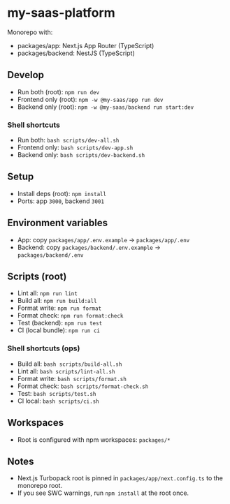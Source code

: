 # my-saas-platform

Monorepo with:

- packages/app: Next.js App Router (TypeScript)
- packages/backend: NestJS (TypeScript)

## Develop

- Run both (root): `npm run dev`
- Frontend only (root): `npm -w @my-saas/app run dev`
- Backend only (root): `npm -w @my-saas/backend run start:dev`

### Shell shortcuts

- Run both: `bash scripts/dev-all.sh`
- Frontend only: `bash scripts/dev-app.sh`
- Backend only: `bash scripts/dev-backend.sh`

## Setup

- Install deps (root): `npm install`
- Ports: app `3000`, backend `3001`

## Environment variables

- App: copy `packages/app/.env.example` → `packages/app/.env`
- Backend: copy `packages/backend/.env.example` → `packages/backend/.env`

## Scripts (root)

- Lint all: `npm run lint`
- Build all: `npm run build:all`
- Format write: `npm run format`
- Format check: `npm run format:check`
- Test (backend): `npm run test`
- CI (local bundle): `npm run ci`

### Shell shortcuts (ops)

- Build all: `bash scripts/build-all.sh`
- Lint all: `bash scripts/lint-all.sh`
- Format write: `bash scripts/format.sh`
- Format check: `bash scripts/format-check.sh`
- Test: `bash scripts/test.sh`
- CI local: `bash scripts/ci.sh`

## Workspaces

- Root is configured with npm workspaces: `packages/*`

## Notes

- Next.js Turbopack root is pinned in `packages/app/next.config.ts` to the monorepo root.
- If you see SWC warnings, run `npm install` at the root once.
